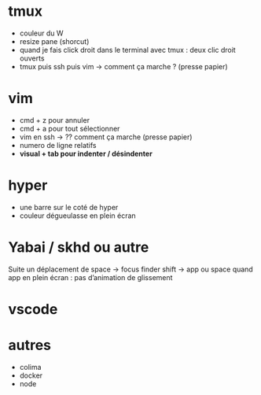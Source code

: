 # tmux
- couleur du W
- resize pane (shorcut)
- quand je fais click droit dans le terminal avec tmux : deux clic droit ouverts
- tmux puis ssh puis vim -> comment ça marche ? (presse papier)

# vim
- cmd + z pour annuler
- cmd + a pour tout sélectionner
- vim en ssh -> ?? comment ça marche (presse papier)
- numero de ligne relatifs
- **visual + tab pour indenter / désindenter**

# hyper
- une barre sur le coté de hyper
- couleur dégueulasse en plein écran

# Yabai  / skhd ou autre
Suite un déplacement de space -> focus finder
shift -> app ou space quand app en plein écran : pas d’animation de glissement 

# vscode
# autres
- colima
- docker
- node

